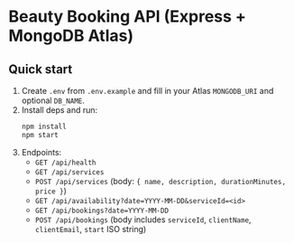 # Beauty Booking API (Express + MongoDB Atlas)

## Quick start
1. Create `.env` from `.env.example` and fill in your Atlas `MONGODB_URI` and optional `DB_NAME`.
2. Install deps and run:
   ```bash
   npm install
   npm start
   ```
3. Endpoints:
   - `GET /api/health`
   - `GET /api/services`
   - `POST /api/services` (body: `{ name, description, durationMinutes, price }`)
   - `GET /api/availability?date=YYYY-MM-DD&serviceId=<id>`
   - `GET /api/bookings?date=YYYY-MM-DD`
   - `POST /api/bookings` (body includes `serviceId`, `clientName`, `clientEmail`, `start` ISO string)

